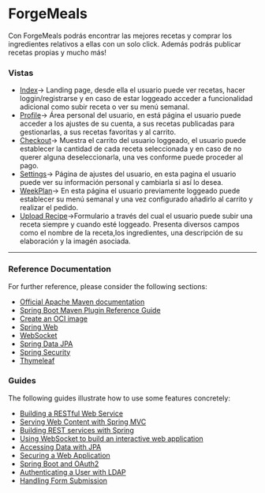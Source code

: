 # ForgeMeals

Con ForgeMeals podrás encontrar las mejores recetas y comprar los ingredientes relativos a ellas con un solo click. Además podrás publicar recetas propias y mucho más!

### Vistas
* [Index](http://localhost:8080/)-> Landing page, desde ella el usuario puede ver recetas, hacer loggin/registrarse y en caso de estar loggeado acceder a funcionalidad adicional como subir receta o ver su menú semanal.
* [Profile](http://localhost:8080/profile)-> Área personal del usuario, en está página el usuario puede acceder a los ajustes de su cuenta, a sus recetas publicadas para gestionarlas, a sus recetas favoritas y al carrito.
* [Checkout](http://localhost:8080/checkout)-> Muestra el carrito del usuario loggeado, el usuario puede establecer la cantidad de cada receta seleccionada y en caso de no querer alguna deseleccionarla, una ves conforme puede proceder al pago.
* [Settings](http://localhost:8080/settings)-> Página de ajustes del usuario, en esta pagina el usuario puede ver su información personal y cambiarla si así lo desea.
* [WeekPlan](http://localhost:8080/weekplan)-> En esta página el usuario previamente loggeado puede establecer su menú semanal y una vez configurado añadirlo al carrito y realizar el pedido.
* [Upload Recipe](http://localhost:8080/addRecipe)->Formulario a través del cual el usuario puede subir una receta siempre y cuando esté loggeado. Presenta diversos campos como el nombre de la receta,los ingredientes, una descripción de su elaboración y la imagén asociada.
---------------------------------------------------------------------------------------------------------------------------------------------------------------------------------

### Reference Documentation
For further reference, please consider the following sections:

* [Official Apache Maven documentation](https://maven.apache.org/guides/index.html)
* [Spring Boot Maven Plugin Reference Guide](https://docs.spring.io/spring-boot/docs/2.6.3/maven-plugin/reference/html/)
* [Create an OCI image](https://docs.spring.io/spring-boot/docs/2.6.3/maven-plugin/reference/html/#build-image)
* [Spring Web](https://docs.spring.io/spring-boot/docs/2.6.3/reference/htmlsingle/#boot-features-developing-web-applications)
* [WebSocket](https://docs.spring.io/spring-boot/docs/2.6.3/reference/htmlsingle/#boot-features-websockets)
* [Spring Data JPA](https://docs.spring.io/spring-boot/docs/2.6.3/reference/htmlsingle/#boot-features-jpa-and-spring-data)
* [Spring Security](https://docs.spring.io/spring-boot/docs/2.6.3/reference/htmlsingle/#boot-features-security)
* [Thymeleaf](https://docs.spring.io/spring-boot/docs/2.6.3/reference/htmlsingle/#boot-features-spring-mvc-template-engines)

### Guides
The following guides illustrate how to use some features concretely:

* [Building a RESTful Web Service](https://spring.io/guides/gs/rest-service/)
* [Serving Web Content with Spring MVC](https://spring.io/guides/gs/serving-web-content/)
* [Building REST services with Spring](https://spring.io/guides/tutorials/bookmarks/)
* [Using WebSocket to build an interactive web application](https://spring.io/guides/gs/messaging-stomp-websocket/)
* [Accessing Data with JPA](https://spring.io/guides/gs/accessing-data-jpa/)
* [Securing a Web Application](https://spring.io/guides/gs/securing-web/)
* [Spring Boot and OAuth2](https://spring.io/guides/tutorials/spring-boot-oauth2/)
* [Authenticating a User with LDAP](https://spring.io/guides/gs/authenticating-ldap/)
* [Handling Form Submission](https://spring.io/guides/gs/handling-form-submission/)

